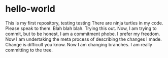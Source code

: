 # hello-world
This is my first repository, testing testing
There are ninja turtles in my code. Please speak to them. Blah blah blah. Trying this out.
Now, I am trying to commit, but to be honest, I am a commitment phobe. I prefer my freedom.
Now I am undertaking the meta process of describing the changes I made. Change is difficult you know. Now I am changing branches. I am really committing to the tree.
